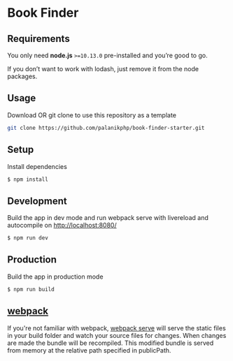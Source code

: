 Book Finder
===========

## Requirements
You only need <b>node.js</b> `>=10.13.0` pre-installed and you’re good to go.

If you don’t want to work with lodash, just remove it from the node packages.

## Usage
Download OR git clone to use this repository as a template
```sh
git clone https://github.com/palanikphp/book-finder-starter.git
```

## Setup
Install dependencies
```sh
$ npm install
```

## Development
Build the app in dev mode and run webpack serve with livereload and autocompile on [http://localhost:8080/](http://localhost0:8080/)
```sh
$ npm run dev
```
## Production
Build the app in production mode
```sh
$ npm run build
```

## [webpack](https://webpack.js.org/)
If you're not familiar with webpack, [webpack serve](https://github.com/webpack/webpack-cli/blob/master/packages/serve/README.md#webpack-cli-serve) will serve the static files in your build folder and watch your source files for changes.
When changes are made the bundle will be recompiled. This modified bundle is served from memory at the relative path specified in publicPath.
